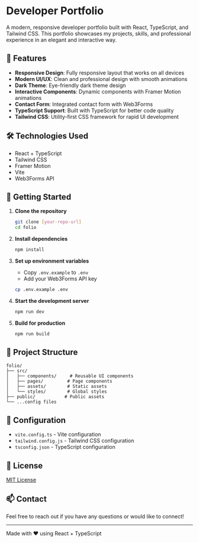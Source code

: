 # Developer Portfolio

A modern, responsive developer portfolio built with React, TypeScript, and Tailwind CSS. This portfolio showcases my projects, skills, and professional experience in an elegant and interactive way.

## 🚀 Features

- **Responsive Design**: Fully responsive layout that works on all devices
- **Modern UI/UX**: Clean and professional design with smooth animations
- **Dark Theme**: Eye-friendly dark theme design
- **Interactive Components**: Dynamic components with Framer Motion animations
- **Contact Form**: Integrated contact form with Web3Forms
- **TypeScript Support**: Built with TypeScript for better code quality
- **Tailwind CSS**: Utility-first CSS framework for rapid UI development

## 🛠️ Technologies Used

- React + TypeScript
- Tailwind CSS
- Framer Motion
- Vite
- Web3Forms API

## 🚦 Getting Started

1. **Clone the repository**
   ```bash
   git clone [your-repo-url]
   cd folio
   ```

2. **Install dependencies**
   ```bash
   npm install
   ```

3. **Set up environment variables**
   - Copy `.env.example` to `.env`
   - Add your Web3Forms API key
   ```bash
   cp .env.example .env
   ```

4. **Start the development server**
   ```bash
   npm run dev
   ```

5. **Build for production**
   ```bash
   npm run build
   ```

## 📁 Project Structure

```
folio/
├── src/
│   ├── components/     # Reusable UI components
│   ├── pages/         # Page components
│   ├── assets/        # Static assets
│   └── styles/        # Global styles
├── public/           # Public assets
└── ...config files
```

## 🔧 Configuration

- `vite.config.ts` - Vite configuration
- `tailwind.config.js` - Tailwind CSS configuration
- `tsconfig.json` - TypeScript configuration

## 📝 License

[MIT License](LICENSE)

## 📫 Contact

Feel free to reach out if you have any questions or would like to connect!

---
Made with ❤️ using React + TypeScript
